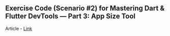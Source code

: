 ## Exercise Code (Scenario #2) for Mastering Dart & Flutter DevTools — Part 3: App Size Tool

Article - [Link](https://medium.com/@fluttergems/mastering-dart-flutter-devtools-app-size-tool-part-3-of-8-9be6e9ec42a2)
